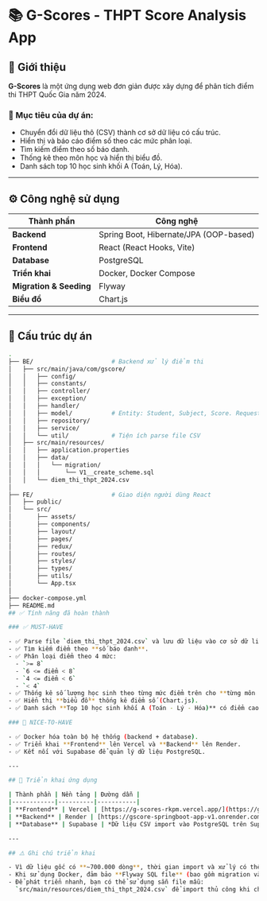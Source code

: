 # 📚 G-Scores - THPT Score Analysis App

## 🎯 Giới thiệu

**G-Scores** là một ứng dụng web đơn giản được xây dựng để phân tích điểm thi THPT Quốc Gia năm 2024.

### 🎯 Mục tiêu của dự án:
- Chuyển đổi dữ liệu thô (CSV) thành cơ sở dữ liệu có cấu trúc.
- Hiển thị và báo cáo điểm số theo các mức phân loại.
- Tìm kiếm điểm theo số báo danh.
- Thống kê theo môn học và hiển thị biểu đồ.
- Danh sách top 10 học sinh khối A (Toán, Lý, Hóa).

---

## ⚙️ Công nghệ sử dụng

| Thành phần | Công nghệ |
|------------|-----------|
| **Backend** | Spring Boot, Hibernate/JPA (OOP-based) |
| **Frontend** | React (React Hooks, Vite) |
| **Database** | PostgreSQL |
| **Triển khai** | Docker, Docker Compose |
| **Migration & Seeding** | Flyway |
| **Biểu đồ** | Chart.js |

---

## 📂 Cấu trúc dự án

```bash
.
├── BE/                      # Backend xử lý điểm thi
│   ├── src/main/java/com/gscore/
│   │   ├── config/
│   │   ├── constants/
│   │   ├── controller/
│   │   ├── exception/
│   │   ├── handler/
│   │   ├── model/           # Entity: Student, Subject, Score. Request/Response DTO
│   │   ├── repository/
│   │   ├── service/
│   │   └── util/            # Tiện ích parse file CSV
│   ├── src/main/resources/
│   │   ├── application.properties
│   │   ├── data/
│   │   │   └── migration/
│   │   │       └── V1__create_scheme.sql
│   │   └── diem_thi_thpt_2024.csv
│
├── FE/                      # Giao diện người dùng React
│   ├── public/
│   └── src/
│       ├── assets/
│       ├── components/
│       ├── layout/
│       ├── pages/
│       ├── redux/
│       ├── routes/
│       ├── styles/
│       ├── types/
│       ├── utils/
│       └── App.tsx
│
├── docker-compose.yml
├── README.md
## ✅ Tính năng đã hoàn thành

### ✅ MUST-HAVE

- ✅ Parse file `diem_thi_thpt_2024.csv` và lưu dữ liệu vào cơ sở dữ liệu thông qua Flyway (migration & seed).
- ✅ Tìm kiếm điểm theo **số báo danh**.
- ✅ Phân loại điểm theo 4 mức:
  - `>= 8`
  - `6 <= điểm < 8`
  - `4 <= điểm < 6`
  - `< 4`
- ✅ Thống kê số lượng học sinh theo từng mức điểm trên cho **từng môn học**.
- ✅ Hiển thị **biểu đồ** thống kê điểm số (Chart.js).
- ✅ Danh sách **Top 10 học sinh khối A (Toán - Lý - Hóa)** có điểm cao nhất. (có thể tuỳ chọn tổ hợp môn thi khác).

### 🌟 NICE-TO-HAVE

- ✅ Docker hóa toàn bộ hệ thống (backend + database).
- ✅ Triển khai **Frontend** lên Vercel và **Backend** lên Render.
- ✅ Kết nối với Supabase để quản lý dữ liệu PostgreSQL.

---

## 🚀 Triển khai ứng dụng

| Thành phần | Nền tảng | Đường dẫn |
|------------|----------|-----------|
| **Frontend** | Vercel | [https://g-scores-rkpm.vercel.app/](https://g-scores-rkpm.vercel.app/) |
| **Backend** | Render | [https://gscore-springboot-app-v1.onrender.com](https://gscore-springboot-app-v1.onrender.com) |
| **Database** | Supabase | *Dữ liệu CSV import vào PostgreSQL trên Supabase* |

---

## ⚠️ Ghi chú triển khai

- Vì dữ liệu gốc có **~700.000 dòng**, thời gian import và xử lý có thể lâu — do đó bản deploy chỉ import mẫu **vài trăm dòng** để demo nhanh.
- Khi sử dụng Docker, đảm bảo **Flyway SQL file** (bao gồm migration và seed) được **mount đúng** thư mục.
- Để phát triển nhanh, bạn có thể sử dụng sẵn file mẫu:  
  `src/main/resources/diem_thi_thpt_2024.csv` để import thủ công khi chạy local.



